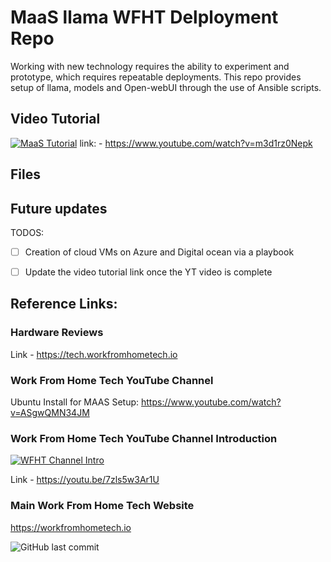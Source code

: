 # MaaS llama WFHT Delployment Repo

Working with new technology requires the ability to experiment and prototype, which requires repeatable deployments. This repo provides setup of llama, models and Open-webUI through the use of Ansible scripts. 

## Video Tutorial

[![MaaS Tutorial](https://img.youtube.com/vi/m3d1rz0Nepk/maxresdefault.jpg)](https://www.youtube.com/embed/m3d1rz0Nepk)
link: - https://www.youtube.com/watch?v=m3d1rz0Nepk

## Files


## Future updates

TODOS:
- [ ] Creation of cloud VMs on Azure and Digital ocean via a playbook
- [ ] Update the video tutorial link once the YT video is complete  


## Reference Links:

### Hardware Reviews

Link - https://tech.workfromhometech.io

### Work From Home Tech YouTube Channel

Ubuntu Install for MAAS Setup: https://www.youtube.com/watch?v=ASgwQMN34JM

### Work From Home Tech YouTube Channel Introduction

[![WFHT Channel Intro](https://img.youtube.com/vi/7zls5w3Ar1U/maxresdefault.jpg)](https://www.youtube.com/embed/7zls5w3Ar1U) 

Link - https://youtu.be/7zls5w3Ar1U

### Main Work From Home Tech Website

https://workfromhometech.io

![GitHub last commit](https://img.shields.io/github/last-commit/Work-From-Home-Tech/ollama-deploy)


